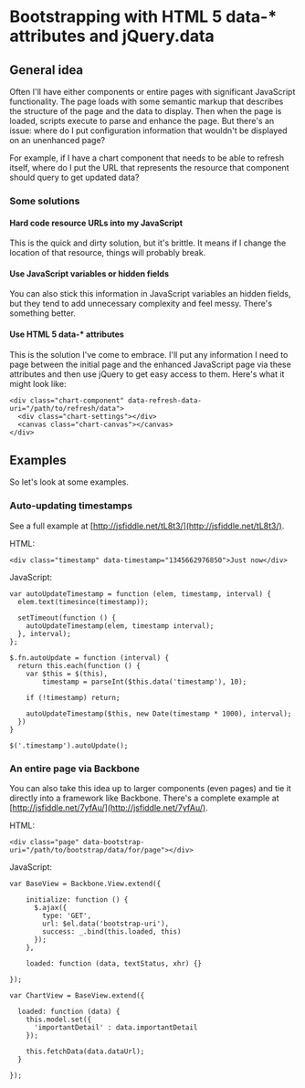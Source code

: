 # Bootstrapping with HTML 5 data-* attributes and jQuery.data

## General idea

Often I'll have either components or entire pages with significant JavaScript functionality. The page loads with some semantic markup that describes the structure of the page and the data to display. Then when the page is loaded, scripts execute to parse and enhance the page. But there's an issue: where do I put configuration information that wouldn't be displayed on an unenhanced page?

For example, if I have a chart component that needs to be able to refresh itself, where do I put the URL that represents the resource that component should query to get updated data?

### Some solutions

#### Hard code resource URLs into my JavaScript

This is the quick and dirty solution, but it's brittle. It means if I change the location of that resource, things will probably break.

#### Use JavaScript variables or hidden fields

You can also stick this information in JavaScript variables an hidden fields, but they tend to add unnecessary complexity and feel messy. There's something better.

#### Use HTML 5 data-* attributes

This is the solution I've come to embrace. I'll put any information I need to page between the initial page and the enhanced JavaScript page via these attributes and then use jQuery to get easy access to them. Here's what it might look like:

    <div class="chart-component" data-refresh-data-uri="/path/to/refresh/data">
      <div class="chart-settings"></div>
      <canvas class="chart-canvas"></canvas>
    </div>

## Examples

So let's look at some examples.

### Auto-updating timestamps

See a full example at [http://jsfiddle.net/tL8t3/](http://jsfiddle.net/tL8t3/).

HTML:

    <div class="timestamp" data-timestamp="1345662976850">Just now</div>

JavaScript:

    var autoUpdateTimestamp = function (elem, timestamp, interval) {
      elem.text(timesince(timestamp));
      
      setTimeout(function () {
        autoUpdateTimestamp(elem, timestamp interval);
      }, interval);
    };

    $.fn.autoUpdate = function (interval) {
      return this.each(function () {
        var $this = $(this),
            timestamp = parseInt($this.data('timestamp'), 10);
            
        if (!timestamp) return;

        autoUpdateTimestamp($this, new Date(timestamp * 1000), interval);
      })
    }

    $('.timestamp').autoUpdate();

### An entire page via Backbone

You can also take this idea up to larger components (even pages) and tie it directly into a framework like Backbone. There's a complete example at [http://jsfiddle.net/7yfAu/](http://jsfiddle.net/7yfAu/).

HTML:

    <div class="page" data-bootstrap-uri="/path/to/bootstrap/data/for/page"></div>

JavaScript:

    var BaseView = Backbone.View.extend({
        
        initialize: function () {
          $.ajax({
            type: 'GET',
            url: $el.data('bootstrap-uri'),
            success: _.bind(this.loaded, this)
          });
        },

        loaded: function (data, textStatus, xhr) {}

    });

    var ChartView = BaseView.extend({
      
      loaded: function (data) {
        this.model.set({
          'importantDetail' : data.importantDetail
        });

        this.fetchData(data.dataUrl);
      }

    });